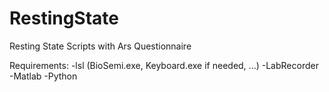 # RestingState
Resting State Scripts with Ars Questionnaire

Requirements: 
-lsl (BioSemi.exe, Keyboard.exe if needed, ...)
-LabRecorder
-Matlab
-Python
